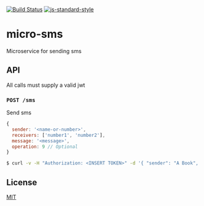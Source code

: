 [![Build Status](https://travis-ci.org/telemark/micro-sms.svg?branch=master)](https://travis-ci.org/telemark/micro-sms)
[![js-standard-style](https://img.shields.io/badge/code%20style-standard-brightgreen.svg?style=flat)](https://github.com/feross/standard)

# micro-sms

Microservice for sending sms

## API

All calls must supply a valid jwt

### ```POST /sms```

Send sms

```JavaScript
{
  sender: '<name-or-number>',
  receivers: ['number1', 'number2'],
  message: '<message>',
  operation: 9 // Optional
}
```

```bash
$ curl -v -H "Authorization: <INSERT TOKEN>" -d '{ "sender": "A Book", "receivers": ["+4798765432"], "message": "Do you read me?" }' https://sms.service.io/sms
```

## License

[MIT](LICENSE)